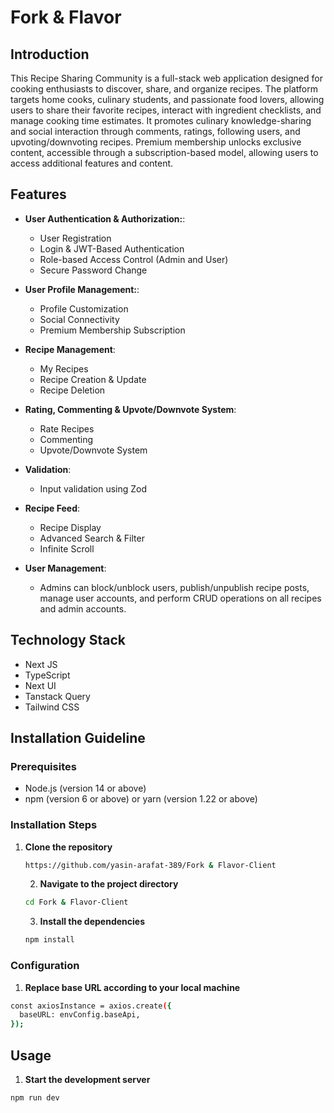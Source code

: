 # Fork & Flavor

## Introduction

This Recipe Sharing Community is a full-stack web application designed for cooking enthusiasts to discover, share, and organize recipes. The platform targets home cooks, culinary students, and passionate food lovers, allowing users to share their favorite recipes, interact with ingredient checklists, and manage cooking time estimates. It promotes culinary knowledge-sharing and social interaction through comments, ratings, following users, and upvoting/downvoting recipes. Premium membership unlocks exclusive content, accessible through a subscription-based model, allowing users to access additional features and content.

## Features

- **User Authentication & Authorization:**:
  - User Registration
  - Login & JWT-Based Authentication
  - Role-based Access Control (Admin and User)
  - Secure Password Change
- **User Profile Management:**:
  - Profile Customization
  - Social Connectivity
  - Premium Membership Subscription
- **Recipe Management**:

  - My Recipes
  - Recipe Creation & Update
  - Recipe Deletion

- **Rating, Commenting & Upvote/Downvote System**:
  - Rate Recipes
  - Commenting
  - Upvote/Downvote System
- **Validation**:
  - Input validation using Zod
- **Recipe Feed**:
  - Recipe Display
  - Advanced Search & Filter
  - Infinite Scroll
- **User Management**:
  - Admins can block/unblock users, publish/unpublish recipe posts, manage user accounts, and perform CRUD operations on all recipes and admin accounts.

## Technology Stack

- Next JS
- TypeScript
- Next UI
- Tanstack Query
- Tailwind CSS

## Installation Guideline

### Prerequisites

- Node.js (version 14 or above)
- npm (version 6 or above) or yarn (version 1.22 or above)

### Installation Steps

1. **Clone the repository**

   ```sh
   https://github.com/yasin-arafat-389/Fork & Flavor-Client
   ```

   2. **Navigate to the project directory**

   ```sh
   cd Fork & Flavor-Client

   ```

   3. **Install the dependencies**

   ```sh
   npm install
   ```

### Configuration

1.  **Replace base URL according to your local machine**

```sh
const axiosInstance = axios.create({
  baseURL: envConfig.baseApi,
});
```

## Usage

1.  **Start the development server**

```sh
npm run dev

```
